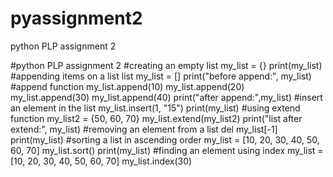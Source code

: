 # pyassignment2
python PLP assignment 2

#python PLP assignment 2
#creating an empty list
my_list = {}
print(my_list)
#appending items on a list list
my_list = []
print("before append:", my_list)
#append function
my_list.append(10)
my_list.append(20)
my_list.append(30)
my_list.append(40)
print("after append:",my_list)
#insert an element in the list
my_list.insert(1, "15")
print(my_list)
#using extend function
my_list2 = {50, 60, 70}
my_list.extend(my_list2)
print("list after extend:", my_list)
#removing an element from a list
del my_list[-1]
print(my_list)
#sorting a list in ascending order
my_list = [10, 20, 30, 40, 50, 60, 70]
my_list.sort()
print(my_list)
#finding an element using index
my_list = [10, 20, 30, 40, 50, 60, 70]
my_list.index(30)

